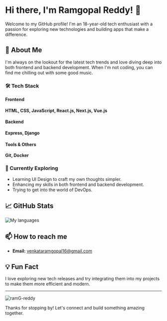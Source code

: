 # Hi there, I'm Ramgopal Reddy! 👋

Welcome to my GitHub profile! I'm an 18-year-old tech enthusiast with a passion for exploring new technologies and building apps that make a difference. 

## 🚀 About Me

I'm always on the lookout for the latest tech trends and love diving deep into both frontend and backend development. When I'm not coding, you can find me chilling out with some good music.

### 🛠️ Tech Stack

#### Frontend
**HTML, CSS, JavaScript, React.js, Next.js, Vue.js**

#### Backend
**Express, Django**

#### Tools & Others
**Git, Docker**

### 🌱 Currently Exploring
- Learning UI Design to craft my own thoughts simpler.
- Enhancing my skills in both frontend and backend development.
- Trying to get into the world of DevOps.

## 📈 GitHub Stats

![My languages](https://github-readme-stats.vercel.app/api/top-langs?username=ramG-reddy&show_icons=true&locale=en&layout=compact)
<!--- ![GitHub Stats](https://github-readme-stats.vercel.app/api?username=ramG-reddy&show_icons=true&theme=radical) --->

## 📫 How to reach me

- **Email:** venkataramgopal16@gmail.com

<!---
## 🌐 My Projects

Check out some of my projects below or visit my [GitHub Repositories](https://github.com/ramG-reddy?tab=repositories).

1. **[Project 1](https://github.com/ramG-reddy/project-1)** - Brief description of the project.
--->

## 💡 Fun Fact

I love exploring new tech releases and try integrating them into my projects to make them more efficient and modern.

---

<img src="https://komarev.com/ghpvc/?username=ramG-reddy&label=Profile%20views&color=ffa500&style=flat" alt="ramG-reddy" />

Thanks for stopping by! Let's connect and build something amazing together.
